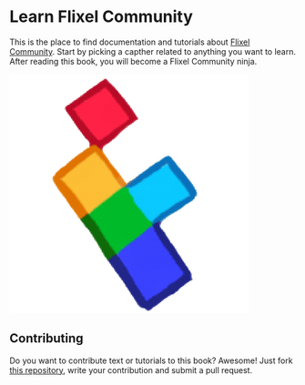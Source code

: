 Learn Flixel Community
=========================

This is the place to find documentation and tutorials about [Flixel Community](http://flixelcommunity.org). Start by picking a capther related to anything you want to learn. After reading this book, you will become a Flixel Community ninja.

![Flixel Community](./assets/flixel_community.png)
	
## Contributing ##

Do you want to contribute text or tutorials to this book? Awesome! Just fork [this repository](https://github.com/FlixelCommunity/learn.flixelcommunity.org), write your contribution and submit a pull request.